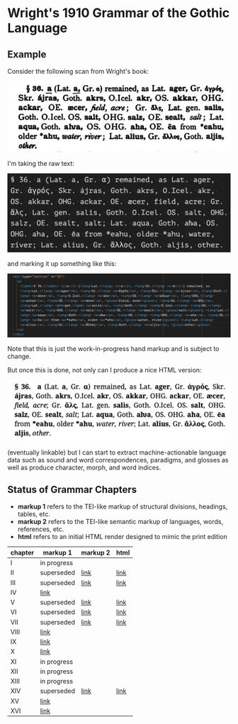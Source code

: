 # Wright's 1910 Grammar of the Gothic Language

## Example

Consider the following scan from Wright's book:

![](https://raw.githubusercontent.com/jtauber/gothica/main/wright-1910-grammar/img/img1.png)

I'm taking the raw text:

![](https://raw.githubusercontent.com/jtauber/gothica/main/wright-1910-grammar/img/img2.png)

and marking it up something like this:

![](https://raw.githubusercontent.com/jtauber/gothica/main/wright-1910-grammar/img/img3.png)

Note that this is just the work-in-progress hand markup and is subject to change.

But once this is done, not only can I produce a nice HTML version:

![](https://raw.githubusercontent.com/jtauber/gothica/main/wright-1910-grammar/img/img4.png)

(eventually linkable) but I can start to extract machine-actionable language data such as sound and word correspondences, paradigms, and glosses as well as produce character, morph, and word indices.

## Status of Grammar Chapters

* **markup 1** refers to the TEI-like markup of structural divisions, headings, tables, etc.
* **markup 2** refers to the TEI-like semantic markup of languages, words, references, etc.
* **html** refers to an initial HTML render designed to mimic the print edition

| chapter | markup 1              | markup 2              | html                   |
|---------|-----------------------|-----------------------|------------------------|
| I       | in progress           |                       |                        |
| II      | superseded            | [link](chapter02.xml) | [link](chapter02.html) |
| III     | superseded            | [link](chapter03.xml) | [link](chapter03.html) |
| IV      | [link](chapter04.xml) |                       |                        |
| V       | superseded            | [link](chapter05.xml) | [link](chapter05.html) |
| VI      | superseded            | [link](chapter06.xml) | [link](chapter06.html) |
| VII     | superseded            | [link](chapter07.xml) | [link](chapter07.html) |
| VIII    | [link](chapter08.xml) |                       |                        |
| IX      | [link](chapter09.xml) |                       |                        |
| X       | [link](chapter10.xml) |                       |                        |
| XI      | in progress           |                       |                        |
| XII     | in progress           |                       |                        |
| XIII    | in progress           |                       |                        |
| XIV     | superseded            | [link](chapter14.xml) | [link](chapter14.html) |
| XV      | [link](chapter15.xml) |                       |                        |
| XVI     | [link](chapter16.xml) |                       |                        |
